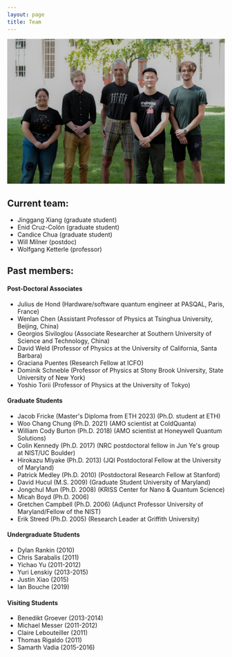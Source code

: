 ```yaml
---
layout: page
title: Team
---
```


![](/assets/img/bec4-team-on-lawn.jpg)

## Current team:
- Jinggang Xiang (graduate student)
- Enid Cruz-Colón (graduate student)
- Candice Chua (graduate student)
- Will Milner (postdoc)
- Wolfgang Ketterle (professor)

## Past members:
#### Post-Doctoral Associates

- Julius de Hond (Hardware/software quantum engineer at PASQAL, Paris, France)
- Wenlan Chen (Assistant Professor of Physics at Tsinghua University, Beijing, China)
- Georgios Siviloglou (Associate Researcher at Southern University of Science and Technology, China)
- David Weld (Professor of Physics at the University of California, Santa Barbara)
- Graciana Puentes (Research Fellow at ICFO)
- Dominik Schneble (Professor of Physics at Stony Brook University, State University of New York)
- Yoshio Torii (Professor of Physics at the University of Tokyo)

#### Graduate Students

- Jacob Fricke (Master's Diploma from ETH 2023) (Ph.D. student at ETH)
- Woo Chang Chung (Ph.D. 2021) (AMO scientist at ColdQuanta)
- William Cody Burton (Ph.D. 2018) (AMO scientist at Honeywell Quantum Solutions)
- Colin Kennedy (Ph.D. 2017) (NRC postdoctoral fellow in Jun Ye's group at NIST/UC Boulder)
- Hirokazu Miyake (Ph.D. 2013) (JQI Postdoctoral Fellow at the University of Maryland)
- Patrick Medley (Ph.D. 2010) (Postdoctoral Research Fellow at Stanford)
- David Hucul (M.S. 2009) (Graduate Student University of Maryland)
- Jongchul Mun (Ph.D. 2008) (KRISS Center for Nano & Quantum Science)
- Micah Boyd (Ph.D. 2006)
- Gretchen Campbell (Ph.D. 2006) (Adjunct Professor University of Maryland/Fellow of the NIST)
- Erik Streed (Ph.D. 2005) (Research Leader at Griffith University)

#### Undergraduate Students

- Dylan Rankin (2010)
- Chris Sarabalis (2011)
- Yichao Yu (2011-2012)
- Yuri Lenskiy (2013-2015)
- Justin Xiao (2015)
- Ian Bouche (2019)

#### Visiting Students

- Benedikt Groever (2013-2014)
- Michael Messer (2011-2012)
- Claire Lebouteiller (2011)
- Thomas Rigaldo (2011)
- Samarth Vadia (2015-2016)
